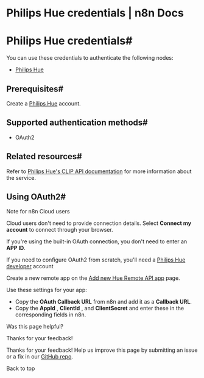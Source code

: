 # Philips Hue credentials | n8n Docs

[ ](https://github.com/n8n-io/n8n-docs/edit/main/docs/integrations/builtin/credentials/philipshue.md "Edit this page")

# Philips Hue credentials#

You can use these credentials to authenticate the following nodes:

  * [Philips Hue](../../app-nodes/n8n-nodes-base.philipshue/)

## Prerequisites#

Create a [Philips Hue](https://www.philips-hue.com/en-us) account.

## Supported authentication methods#

  * OAuth2

## Related resources#

Refer to [Philips Hue's CLIP API documentation](https://developers.meethue.com/develop/hue-api-v2/api-reference/) for more information about the service.

## Using OAuth2#

Note for n8n Cloud users

Cloud users don't need to provide connection details. Select **Connect my account** to connect through your browser.

If you're using the built-in OAuth connection, you don't need to enter an **APP ID**.

If you need to configure OAuth2 from scratch, you'll need a [Philips Hue developer](https://developers.meethue.com/) account

Create a new remote app on the [Add new Hue Remote API app](https://developers.meethue.com/add-new-hue-remote-api-app/) page.

Use these settings for your app:

  * Copy the **OAuth Callback URL** from n8n and add it as a **Callback URL**.
  * Copy the **AppId** , **ClientId** , and **ClientSecret** and enter these in the corresponding fields in n8n.

Was this page helpful? 

Thanks for your feedback! 

Thanks for your feedback! Help us improve this page by submitting an issue or a fix in our [GitHub repo](https://github.com/n8n-io/n8n-docs). 

Back to top